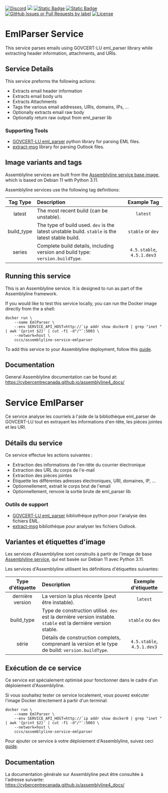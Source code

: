 [![Discord](https://img.shields.io/badge/chat-on%20discord-7289da.svg?sanitize=true)](https://discord.gg/GUAy9wErNu)
[![](https://img.shields.io/discord/908084610158714900)](https://discord.gg/GUAy9wErNu)
[![Static Badge](https://img.shields.io/badge/github-assemblyline-blue?logo=github)](https://github.com/CybercentreCanada/assemblyline)
[![Static Badge](https://img.shields.io/badge/github-assemblyline\_service\_emlparser-blue?logo=github)](https://github.com/CybercentreCanada/assemblyline-service-emlparser)
[![GitHub Issues or Pull Requests by label](https://img.shields.io/github/issues/CybercentreCanada/assemblyline/service-emlparser)](https://github.com/CybercentreCanada/assemblyline/issues?q=is:issue+is:open+label:service-emlparser)
[![License](https://img.shields.io/github/license/CybercentreCanada/assemblyline-service-emlparser)](./LICENSE)
# EmlParser Service

This service parses emails using GOVCERT-LU eml_parser library while extracting header information, attachments, and URIs.

## Service Details
This service preforms the following actions:
- Extracts email header information
- Extracts email body urls
- Extracts Attachments
- Tags the various email addresses, URIs, domains, IPs, ...
- Optionally extracts email raw body
- Optionally return raw output from eml_parser lib

### Supporting Tools
 - [GOVCERT-LU eml_parser](https://github.com/GOVCERT-LU/eml_parser) python library for parsing EML files.
 - [extract-msg](https://github.com/TeamMsgExtractor/msg-extractor) library for parsing Outlook files.

## Image variants and tags

Assemblyline services are built from the [Assemblyline service base image](https://hub.docker.com/r/cccs/assemblyline-v4-service-base),
which is based on Debian 11 with Python 3.11.

Assemblyline services use the following tag definitions:

| **Tag Type** | **Description**                                                                                  |      **Example Tag**       |
| :----------: | :----------------------------------------------------------------------------------------------- | :------------------------: |
|    latest    | The most recent build (can be unstable).                                                         |          `latest`          |
|  build_type  | The type of build used. `dev` is the latest unstable build. `stable` is the latest stable build. |     `stable` or `dev`      |
|    series    | Complete build details, including version and build type: `version.buildType`.                   | `4.5.stable`, `4.5.1.dev3` |

## Running this service

This is an Assemblyline service. It is designed to run as part of the Assemblyline framework.

If you would like to test this service locally, you can run the Docker image directly from the a shell:

    docker run \
        --name EmlParser \
        --env SERVICE_API_HOST=http://`ip addr show docker0 | grep "inet " | awk '{print $2}' | cut -f1 -d"/"`:5003 \
        --network=host \
        cccs/assemblyline-service-emlparser

To add this service to your Assemblyline deployment, follow this
[guide](https://cybercentrecanada.github.io/assemblyline4_docs/developer_manual/services/run_your_service/#add-the-container-to-your-deployment).

## Documentation

General Assemblyline documentation can be found at: https://cybercentrecanada.github.io/assemblyline4_docs/

# Service EmlParser

Ce service analyse les courriels à l'aide de la bibliothèque eml_parser de GOVCERT-LU tout en extrayant les informations d'en-tête, les pièces jointes et les URI.

## Détails du service
Ce service effectue les actions suivantes :
- Extraction des informations de l'en-tête du courrier électronique
- Extraction des URL du corps de l'e-mail
- Extraction des pièces jointes
- Étiquette les différentes adresses électroniques, URI, domaines, IP, ...
- Optionnellement, extrait le corps brut de l'email
- Optionnellement, renvoie la sortie brute de eml_parser lib

### Outils de support
 - [GOVCERT-LU eml_parser](https://github.com/GOVCERT-LU/eml_parser) bibliothèque python pour l'analyse des fichiers EML.
 - [extract-msg](https://github.com/TeamMsgExtractor/msg-extractor) bibliothèque pour analyser les fichiers Outlook.

## Variantes et étiquettes d'image

Les services d'Assemblyline sont construits à partir de l'image de base [Assemblyline service](https://hub.docker.com/r/cccs/assemblyline-v4-service-base),
qui est basée sur Debian 11 avec Python 3.11.

Les services d'Assemblyline utilisent les définitions d'étiquettes suivantes:

| **Type d'étiquette** | **Description**                                                                                                |  **Exemple d'étiquette**   |
| :------------------: | :------------------------------------------------------------------------------------------------------------- | :------------------------: |
|   dernière version   | La version la plus récente (peut être instable).                                                               |          `latest`          |
|      build_type      | Type de construction utilisé. `dev` est la dernière version instable. `stable` est la dernière version stable. |     `stable` ou `dev`      |
|        série         | Détails de construction complets, comprenant la version et le type de build: `version.buildType`.              | `4.5.stable`, `4.5.1.dev3` |

## Exécution de ce service

Ce service est spécialement optimisé pour fonctionner dans le cadre d'un déploiement d'Assemblyline.

Si vous souhaitez tester ce service localement, vous pouvez exécuter l'image Docker directement à partir d'un terminal:

    docker run \
        --name EmlParser \
        --env SERVICE_API_HOST=http://`ip addr show docker0 | grep "inet " | awk '{print $2}' | cut -f1 -d"/"`:5003 \
        --network=host \
        cccs/assemblyline-service-emlparser

Pour ajouter ce service à votre déploiement d'Assemblyline, suivez ceci
[guide](https://cybercentrecanada.github.io/assemblyline4_docs/fr/developer_manual/services/run_your_service/#add-the-container-to-your-deployment).

## Documentation

La documentation générale sur Assemblyline peut être consultée à l'adresse suivante: https://cybercentrecanada.github.io/assemblyline4_docs/
